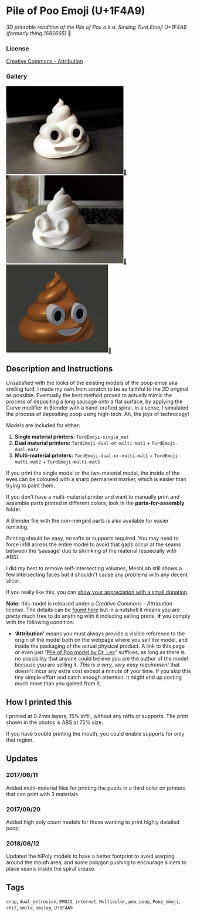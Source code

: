 # Pile of Poo Emoji (U+1F4A9)
*3D printable rendition of the Pile of Poo a.k.a. Smiling Turd Emoji U+1F4A9 (formerly thing:1682665)* 💩

### License
[Creative Commons - Attribution](https://creativecommons.org/licenses/by/4.0/)

### Gallery

![Photo 1](thumbs/Turd1.jpg)[🔎](images/Turd1.jpg) ![Photo 2](thumbs/Turd2.jpg)[🔎](images/Turd1.jpg) ![3D rendition](thumbs/turd-model.png)[🔎](images/turd-model.png)


## Description and Instructions

Unsatisfied with the looks of the existing models of the poop emoji aka smiling turd, I made my own from scratch to be as faithful to the 2D original as possible. Eventually the best method proved to actually mimic the process of depositing a long sausage onto a flat surface, by applying the Curve modifier in Blender with a hand-crafted spiral. In a sense, I simulated the process of depositing poop using high-tech. Ah, the joys of technology!

Models are included for either:
1. **Single material printers:** `TurdEmoji-single_mat`
2. **Dual material printers:** `TurdEmoji-dual-or-multi-mat1` + `TurdEmoji-dual-mat2`
3. **Multi-material printers:** `TurdEmoji-dual-or-multi-mat1` + `TurdEmoji-multi-mat2` + `TurdEmoji-multi-mat3`

If you print the single model or the two-material model, the inside of the eyes can be coloured with a sharp permanent marker, which is easier than trying to paint them.

If you don't have a multi-material printer and want to manually print and assemble parts printed in different colors, look in the **parts-for-assembly** folder.

A Blender file with the non-merged parts is also available for easier remixing.

Printing should be easy, no rafts or supports required. You may need to force infill across the entire model to avoid that gaps occur at the seams between the ‘sausage’ due to shrinking of the material (especially with ABS).

I did my best to remove self-intersecting volumes, MeshLab still shows a few intersecting faces but it shouldn't cause any problems with any decent slicer.

If you really like this, you can [show your appreciation with a small donation](https://www.dr-lex.be/about/#contact).

**Note:** this model is released under a *Creative Commons - Attribution* license. The details can be [found here](http://creativecommons.org/licenses/by/4.0/) but in a nutshell it means you are pretty much free to do anything with it including selling prints, **if** you comply with the following condition:
* **‘Attribution’** means you must always provide a visible reference to the origin of the model both on the webpage where you sell the model, and inside the packaging of the actual physical product. A link to this page or even just “[Pile of Poo model by Dr. Lex](https://github.com/DrLex0/print3D-pile-of-poo-emoji)” suffices, as long as there is no possibility that anyone could believe you are the author of the model because you are selling it. *This is a very, very easy requirement* that doesn't incur any extra cost except a minute of your time. If you skip this tiny simple effort and catch enough attention, it might end up costing much more than you gained from it.


## How I printed this

I printed at 0.2mm layers, 15% infill, without any rafts or supports. The print shown in the photos is ABS at 75% size.

If you have trouble printing the mouth, you could enable supports for only that region.


## Updates

### 2017/06/11
Added multi-material files for printing the pupils in a third color on printers that can print with 3 materials.

### 2017/09/20
Added high poly count models for those wanting to print highly detailed poop.

### 2018/06/12
Updated the hiPoly models to have a better footprint to avoid warping around the mouth area, and some polygon pushing to encourage slicers to place seams inside the spiral crease.


## Tags
`crap`, `dual_extrusion`, `EMOJI`, `internet`, `Multicolor`, `poo`, `poop`, `Poop_emoji`, `shit`, `smile`, `smiley`, `U+1F4A9`
